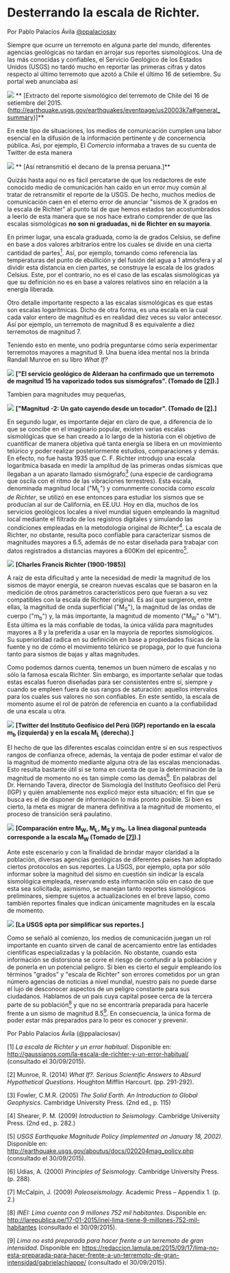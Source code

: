 # Desterrando la escala de Richter.

Por Pablo Palacios Ávila [@ppalaciosav](https://twitter.com/ppalaciosav)

Siempre que ocurre un terremoto en alguna parte del mundo, diferentes agencias 
geológicas no tardan en arrojar sus reportes sismológicos. Una de las más conocidas y confiables, el Servicio Geológico de los Estados Unidos (USGS) no tardó mucho en reportar las primeras cifras y datos respecto al último terremoto que azotó a Chile el último 16 de setiembre. Su portal web anunciaba así

![](images/usgs.png)
** [Extracto del reporte sismológico del terremoto de Chile del 16 de setiembre 
del 2015. (http://earthquake.usgs.gov/earthquakes/eventpage/us20003k7a#general_summary)]**

En este tipo de situaciones, los medios de comunicación cumplen una labor esencial en la difusión de la información pertinente y de concernencia pública. Así, por ejemplo, El *Comercio* informaba a traves de su cuenta de Twitter de esta manera

![](images/ec.png)
** [Así retransmitió el decano de la prensa peruana.]**

Quizás hasta aquí no es fácil percatarse de que los redactores de este conocido medio de comunicación han caído en un error muy común al tratar de retransmitir el reporte de la USGS. De hecho, muchos medios de comunicación caen en el eterno error de anunciar "sismos de X grados en la escala de Richter" al punto tal de que hemos estados tan acostumbrados a leerlo de esta manera que se nos hace extraño comprender de que las escalas sismológicas **no son ni graduadas, ni de Richter en su mayoría**.

En primer lugar, una escala graduada, como la de grados Celsius, se define en base a dos valores arbitrarios entre los cuales se divide en una cierta cantidad de partes[<sup>1</sup>](#note1). Así, por ejemplo, tomando como referencia las temperaturas del punto de ebullición y del fusión del agua a 1 atmósfera y al dividir esta distancia en cien partes, se construye la escala de los grados Celsius. Este, por el contrario, no es el caso de las escalas sismológicas ya que su definición no es en base a valores relativos sino en relación a la energía liberada.

Otro detalle importante respecto a las escalas sismológicas es que estas son escalas logarítmicas. Dicho de otra forma, es una escala en la cual cada valor entero de magnitud es en realidad diez veces su valor antecesor. Así por ejemplo, un terremoto de magnitud 8 es equivalente a diez terremotos de magnitud 7.

Teniendo esto en mente, uno podría preguntarse cómo sería experimentar terremotos mayores a magnitud 9. Una buena idea mental nos la brinda Randall Munroe en su libro *What If?*

![](images/alderaan.jpg)
**["El servicio geológico de Alderaan ha confirmado que un terremoto de magnitud 15 ha vaporizado todos sus sismógrafos". (Tomado de [[2]](#note2)).]**

Tambien para magnitudes muy pequeñas,

![](images/m-2.png)
**["Magnitud -2: Un gato cayendo desde un tocador". (Tomado de [[2]](#note2).]**

En segundo lugar, es importante dejar en claro de que, a diferencia de lo que se concibe en el imaginario popular, existen varias escalas sismológicas que se han creado a lo largo de la historia con el objetivo de cuantificar de manera objetiva qué tanta energía se libera en un movimiento telúrico y poder realizar posteriormente estudios, comparaciones y demás. En efecto, no fue hasta 1935 que C. F. Richter introdujo una escala logarítmica basada en medir la amplitud de las primeras ondas sísmicas que llegaban a un aparato llamado sismógrafo[<sup>3</sup>](#note3) (una especie de cardiograma que oscila con el ritmo de las vibraciones terrestres). Esta escala, denominada magnitud local ("M<sub>L</sub>") y comunmente conocida como *escala de Richter*, se utilizó en ese entonces para estudiar los sismos que se producían al sur de California, en EE.UU. Hoy en día, muchos de los servicios geológicos locales a nivel mundial siguen empleando la magnitud local mediante el filtrado de los registros digitales y simulando las condiciones empleadas en la metodología original de Richter[<sup>4</sup>](#note4). La escala de Richter, no obstante, resulta poco confiable para caracterizar sismos de magnitudes mayores a 6.5, además de no estar diseñada para trabajar con datos registrados a distancias mayores a 600Km del epicentro[<sup>5</sup>](#note5).

![](images/Richter.jpg)
**[Charles Francis Richter (1900-1985)]**

A raíz de esta dificultad y ante la necesidad de medir la magnitud de los sismos de mayor energía, se crearon nuevas escalas que se basaron en la medición de otros parámetros característicos pero que fueran a su vez compatibles con la escala de Richter original. Es así que surgieron, entre ellas, la magnitud de onda superficial ("M<sub>S</sub>"), la magnitud de las ondas de cuerpo ("m<sub>b</sub>") y, la más importante, la magnitud de momento ("M<sub>W</sub>" o "M"). Esta última es la más confiable de todas, la única válida para magnitudes mayores a 8 y la preferida a usar en la mayoría de reportes sismológicos. Su superioridad radica en su definición en base a propiedades físicas de la fuente y no de cómo el movimiento telúrico se propaga, por lo que funciona tanto para sismos de bajas y altas magnitudes. 

Como podemos darnos cuenta, tenemos un buen número de escalas y no sólo la famosa escala Richter. Sin embargo, es importante señalar que todas estas escalas fueron diseñadas para ser consistentes entre sí, siempre y cuando se empleen fuera de sus rangos de saturación: aquellos intervalos para los cuales sus valores no son confiables. En este sentido, la escala de momento asume el rol de patrón de referencia en cuanto a la confiabilidad de una escala u otra.

![](images/igp.png)
**[Twitter del Instituto Geofísico del Perú (IGP) reportando en la escala m<sub>b</sub> (izquierda) y en la escala M<sub>L</sub> (derecha).]**

El hecho de que las diferentes escalas coincidan entre sí en sus respectivos rangos de confianza ofrece, además, la ventaja de poder estimar el valor de la magnitud de momento mediante alguna otra de las escalas mencionadas. Esto resulta bastante útil si se toma en cuenta de que la determinación de la magnitud de momento no es tan simple como las demás[<sup>6</sup>](#note6). En palabras del Dr. Hernando Tavera, director de Sismología del Instituto Geofísico del Perú (IGP) y quién amablemente nos explicó mejor esta situación; el fin que se busca es el de disponer de información lo más pronto posible. Si bien es cierto, la meta es migrar de manera definitiva a la magnitud de momento, el proceso de transición será paulatino.

![](images/scales.png)
**[Comparación entre M<sub>W</sub>, M<sub>L</sub>, M<sub>S</sub> y m<sub>b</sub>. La linea diagonal punteada corresponde a la escala M<sub>W</sub> (Tomado de [[7]](#note7)).]**

Ante este escenario y con la finalidad de brindar mayor claridad a la población, diversas agencias geológicas de diferentes países han adoptado ciertos protocolos en sus reportes. La USGS, por ejemplo, opta por sólo informar sobre la magnitud del sismo en cuestión sin indicar la escala sismológica empleada, reservando esta información sólo en caso de que esta sea solicitada; asimismo, se manejan tanto reportes sismológicos preliminares, siempre sujetos a actualizaciones en el breve lapso, como también reportes finales que indican únicamente magnitudes en la escala de momento.

![](images/usgs-m.png)
**[La USGS opta por simplificar sus reportes.]**

Como se señaló al comienzo, los medios de comunicación juegan un rol importante en cuanto sirven de canal de acercamiento entre las entidades cientificas especializadas y la población. No obstante, cuando esta información se distorsiona se corre el riesgo de confundir a la población y de ponerla en un potencial peligro. Si bien es cierto el seguir empleando los términos "grados" y "escala de Richter" son errores cometidos por un gran número agencias de noticias a nivel mundial, nuestro país no puede darse el lujo de desconocer aspectos de un peligro constante para sus ciudadanos. Hablamos de un pais cuya capital posee cerca de la tercera parte de su población[<sup>8</sup>](#note8) y que no se encontraría preparada para hacerle frente a un sismo de magnitud 8.5[<sup>9</sup>](#note9). En consecuencia, la única forma de poder estar más preparados para lo peor es conocer y prevenir.


Por Pablo Palacios Ávila (@ppalaciosav)

<a id="note1">[1]</a>
*La escala de Richter y un error habitual*. Disponible en:
http://gaussianos.com/la-escala-de-richter-y-un-error-habitual/ (consultado el 30/09/2015).

<a id="note2">[2]</a>
Munroe, R. (2014) *What If?. Serious Scientific Answers to Absurd Hypothetical Questions*. Houghton Mifflin Harcourt. (pp. 291-292).

<a id="note3">[3]</a>
Fowler, C.M.R. (2005) *The Solid Earth. An Introduction to Global Geophysics*. Cambridge University Press. (2nd ed., p. 115)

<a id="note4">[4]</a>
Shearer, P. M. (2009) *Introduction to Seismology*. Cambridge University Press. (2nd ed., p. 282.)

<a id="note5">[5]</a>
*USGS Earthquake Magnitude Policy (implemented on January 18, 2002)*. Disponible en:
http://earthquake.usgs.gov/aboutus/docs/020204mag_policy.php (consultado el 30/09/2015).

<a id="note6">[6]</a>
Udias, A. (2000) *Principles of Seismology*. Cambridge University Press. (p. 288).

<a id="note7">[7]</a>
McCalpin, J. (2009) *Paleoseismology*. Academic Press – Appendix 1. (p. 2.)

<a id="note8">[8]</a>
*INEI: Lima cuenta con 9 millones 752 mil habitantes*. Disponible en: http://larepublica.pe/17-01-2015/inei-lima-tiene-9-millones-752-mil-habitantes
(consultado el 30/09/2015).

<a id="note9">[9]</a>
*Lima no está preparada para hacer frente a un terremoto de gran intensidad*.
Disponible en: https://redaccion.lamula.pe/2015/09/17/lima-no-esta-preparada-para-hacer-frente-a-un-terremoto-de-gran-intensidad/gabrielachiappe/
(consultado el 30/09/2015).